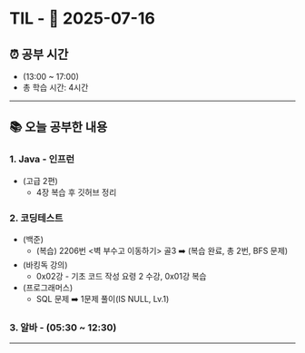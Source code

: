 # TIL - 📅 2025-07-16

## ⏰ 공부 시간
- (13:00 ~ 17:00)
- 총 학습 시간: 4시간

---

## 📚 오늘 공부한 내용
### 1. Java - 인프런
- (고급 2편)
  - 4장 복습 후 깃허브 정리

### 2. 코딩테스트
- (백준)
  - (복습) 2206번 <벽 부수고 이동하기> 골3 ➡️ (복습 완료, 총 2번, BFS 문제)
- (바킹독 강의)
  - 0x02강 - 기초 코드 작성 요령 2 수강, 0x01강 복습
- (프로그래머스)
  - SQL 문제 ➡️ 1문제 풀이(IS NULL, Lv.1)

### 3. 알바 - (05:30 ~ 12:30)

---

